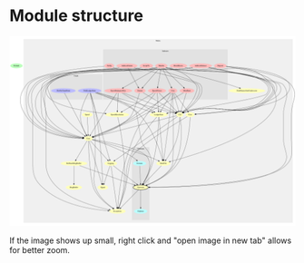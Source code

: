 # Module structure

![Module structure](./module-structure.svg)

If the image shows up small, right click and "open image in new tab"
allows for better zoom.

